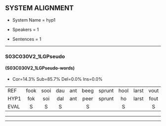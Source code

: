
## SYSTEM ALIGNMENT

- System Name = hyp1

- Speakers = 1

- Sentences = 1

---

### S03C030V2_1LGPseudo

#### (S03C030V2_1LGPseudo-words)

- Cor=14.3%	Sub=85.7%	Del=0.0%	Ins=0.0%

|  |  |  |  |  |  |  |  |  |  |  |  |  |  |  |  |  |  |  |  |  |  |  |  |  |  |  |  |  |  |  |  |  |  |  |  |  |  |  |  |  |  |  |
|:--- |:---:|:---:|:---:|:---:|:---:|:---:|:---:|:---:|:---:|:---:|:---:|:---:|:---:|:---:|:---:|:---:|:---:|:---:|:---:|:---:|:---:|:---:|:---:|:---:|:---:|:---:|:---:|:---:|:---:|:---:|:---:|:---:|:---:|:---:|:---:|:---:|:---:|:---:|:---:|:---:|:---:|:---:|
| REF | fook | sooi | dau | ant | beeg | sprunt | hool | larst | vout | zwoei | fam | rachts | vaap | sprieuw | keng | * | swoers | doer | plirt | plirt | jien | blard | guul | hoekt | neeuw | noork | vid | zans | leum | haans | spaai | sjalt | heik | sank | roen | frijk | eem | schard | grek | dron | snaaf | stuid |
| HYP1 | fok | soi | dal | ant | peer | sprunt | ho | larst | fout | swooi | fan | racht | faap | speel | ken | soo | soors | tour | beli | bliert | n | lart | gl | hoekt | neel | noort | fied | sans | ne | hams | spay | sjelt | herk | sant | roon | frijk | één | schart | frik | troom | snaaf | stuit |
| EVAL | S | S | S |  | S |  | S |  | S | S | S | S | S | S | S | S | S | S | S | S | S | S | S |  | S | S | S | S | S | S | S | S | S | S | S |  | S | S | S | S |  | S |
---

---
